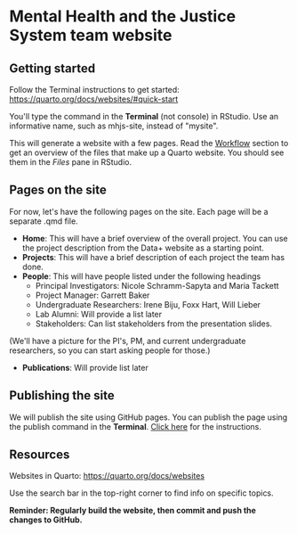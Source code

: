 # Mental Health and the Justice System team website

## Getting started

Follow the Terminal instructions to get started: https://quarto.org/docs/websites/#quick-start

You'll type the command in the **Terminal** (not console) in RStudio. Use an informative name, such as mhjs-site, instead of "mysite". 

This will generate a website with a few pages. Read the [Workflow](https://quarto.org/docs/websites/#workflow) section to get an overview of the files that make up a Quarto website. You should see them in the *Files* pane in RStudio. 

## Pages on the site

For now, let's have the following pages on the site. Each page will be a separate .qmd file. 

- **Home**: This will have a brief overview of the overall project. You can use the project description from the Data+ website as a starting point. 
- **Projects**: This will have a brief description of each project the team has done. 
- **People**: This will have people listed under the following headings
  - Principal Investigators: Nicole Schramm-Sapyta and Maria Tackett
  - Project Manager: Garrett Baker
  - Undergraduate Researchers: Irene Biju, Foxx Hart, Will Lieber
  - Lab Alumni: Will provide a list later
  - Stakeholders: Can list stakeholders from the presentation slides.

(We'll have a picture for the PI's, PM, and current undergraduate researchers, so you can start asking people for those.)
- **Publications**: Will provide list later

## Publishing the site

We will publish the site using GitHub pages. You can publish the page using the publish command in the **Terminal**. [Click here](https://quarto.org/docs/publishing/github-pages.html#publishing) for the instructions.

## Resources

Websites in Quarto: https://quarto.org/docs/websites

Use the search bar in the top-right corner to find info on specific topics.

**Reminder: Regularly build the website, then commit and push the changes to GitHub.**



